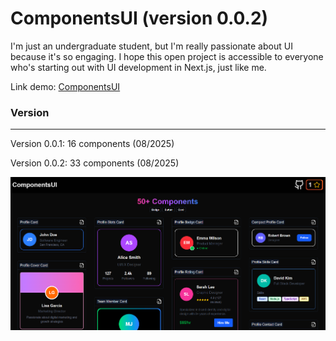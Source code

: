 # ComponentsUI (version 0.0.2)

I'm just an undergraduate student, but I'm really passionate about UI because it's so engaging. I hope this open project is accessible to everyone who's starting out with UI development in Next.js, just like me.

Link demo: [ComponentsUI](https://components-ui-sigma.vercel.app/)

### Version

---

Version 0.0.1: 16 components (08/2025)

Version 0.0.2: 33 components (08/2025)

![alt text](/components_ui/public/image.png)
